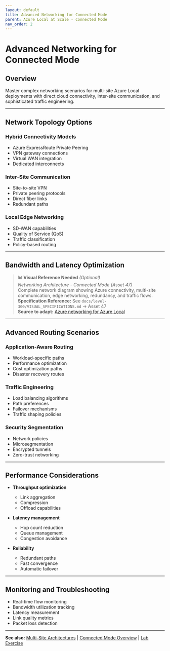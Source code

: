 ```yaml
---
layout: default
title: Advanced Networking for Connected Mode
parent: Azure Local at Scale - Connected Mode
nav_order: 2
---
```


# Advanced Networking for Connected Mode

## Overview

Master complex networking scenarios for multi-site Azure Local deployments with direct cloud connectivity, inter-site communication, and sophisticated traffic engineering.

---

## Network Topology Options

### Hybrid Connectivity Models
- Azure ExpressRoute Private Peering
- VPN gateway connections
- Virtual WAN integration
- Dedicated interconnects

### Inter-Site Communication
- Site-to-site VPN
- Private peering protocols
- Direct fiber links
- Redundant paths

### Local Edge Networking
- SD-WAN capabilities
- Quality of Service (QoS)
- Traffic classification
- Policy-based routing

---

## Bandwidth and Latency Optimization

> **📊 Visual Reference Needed** *(Optional)*  
> *Networking Architecture - Connected Mode (Asset 47)*  
> Complete network diagram showing Azure connectivity, multi-site communication, edge networking, redundancy, and traffic flows.  
> **Specification Reference:** See `docs/level-300/VISUAL_SPECIFICATIONS.md` → Asset 47  
> **Source to adapt:** [Azure networking for Azure Local](https://learn.microsoft.com/en-us/azure/azure-local/concepts/network-architecture?view=azloc-2509)

---

## Advanced Routing Scenarios

### Application-Aware Routing
- Workload-specific paths
- Performance optimization
- Cost optimization paths
- Disaster recovery routes

### Traffic Engineering
- Load balancing algorithms
- Path preferences
- Failover mechanisms
- Traffic shaping policies

### Security Segmentation
- Network policies
- Microsegmentation
- Encrypted tunnels
- Zero-trust networking

---

## Performance Considerations

- **Throughput optimization**
  - Link aggregation
  - Compression
  - Offload capabilities

- **Latency management**
  - Hop count reduction
  - Queue management
  - Congestion avoidance

- **Reliability**
  - Redundant paths
  - Fast convergence
  - Automatic failover

---

## Monitoring and Troubleshooting

- Real-time flow monitoring
- Bandwidth utilization tracking
- Latency measurement
- Link quality metrics
- Packet loss detection

---

**See also:** [Multi-Site Architectures](azure-local-multi-site) | [Connected Mode Overview](azure-local-advanced-connected) | [Lab Exercise](azure-local-connected-lab)
